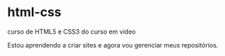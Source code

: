 # html-css
 curso de HTML5 e CSS3 do curso em video

 Estou aprendendo a criar sites e agora vou gerenciar meus repositórios.
